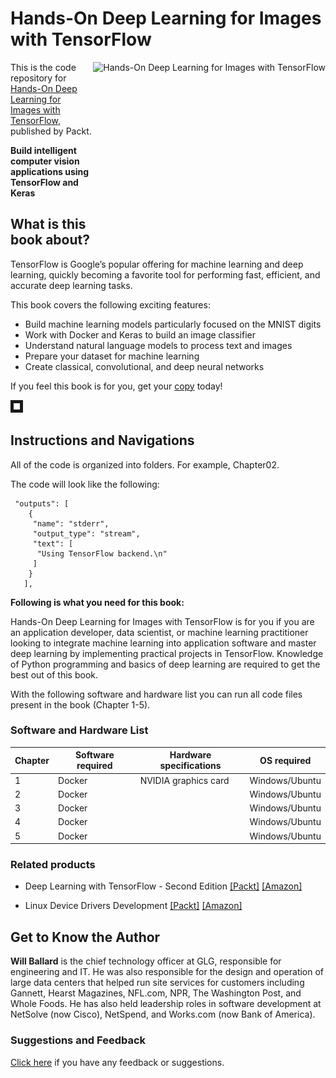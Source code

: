 # Hands-On Deep Learning for Images with TensorFlow

<a href="https://www.packtpub.com/big-data-and-business-intelligence/hands-deep-learning-images-tensorflow?utm_source=github&utm_medium=repository&utm_campaign=9781789538670"><img src="https://www.packtpub.com/sites/default/files/B11519.png" alt=" Hands-On Deep Learning for Images with TensorFlow" height="256px" align="right"></a>

This is the code repository for [Hands-On Deep Learning for Images with TensorFlow](https://www.packtpub.com/big-data-and-business-intelligence/hands-deep-learning-images-tensorflow?utm_source=github&utm_medium=repository&utm_campaign=9781789538670), published by Packt.

**Build intelligent computer vision applications using TensorFlow and Keras**

## What is this book about?
TensorFlow is Google’s popular offering for machine learning and deep learning, quickly becoming a favorite tool for performing fast, efficient, and accurate deep learning tasks.

This book covers the following exciting features:

* Build machine learning models particularly focused on the MNIST digits
* Work with Docker and Keras to build an image classifier
* Understand natural language models to process text and images
* Prepare your dataset for machine learning
* Create classical, convolutional, and deep neural networks

If you feel this book is for you, get your [copy](https://www.amazon.com/dp/178953867X) today!

<a href="https://www.packtpub.com/?utm_source=github&utm_medium=banner&utm_campaign=GitHubBanner"><img src="https://raw.githubusercontent.com/PacktPublishing/GitHub/master/GitHub.png" 
alt="https://www.packtpub.com/" border="5" /></a>


## Instructions and Navigations
All of the code is organized into folders. For example, Chapter02.

The code will look like the following:
```
 "outputs": [
    {
     "name": "stderr",
     "output_type": "stream",
     "text": [
      "Using TensorFlow backend.\n"
     ]
    }
   ],
```

**Following is what you need for this book:**

Hands-On Deep Learning for Images with TensorFlow is for you if you are an application developer, data scientist, or machine learning practitioner looking to integrate machine learning into application software and master deep learning by implementing practical projects in TensorFlow. Knowledge of Python programming and basics of deep learning are required to get the best out of this book.

With the following software and hardware list you can run all code files present in the book (Chapter 1-5).

### Software and Hardware List

| Chapter  | Software required | Hardware specifications  | OS required   |                    
| -------- | ------------------|--------------------------|-------------- | 
| 1        | Docker            | NVIDIA graphics card     | Windows/Ubuntu|
| 2        | Docker            |                          | Windows/Ubuntu|
| 3        | Docker            |                          | Windows/Ubuntu|
| 4        | Docker            |                          | Windows/Ubuntu|
| 5        | Docker            |                          | Windows/Ubuntu|


 


### Related products <Paste books from the Other books you may enjoy section>
* Deep Learning with TensorFlow - Second Edition [[Packt]](https://www.packtpub.com/big-data-and-business-intelligence/deep-learning-tensorflow-second-edition?utm_source=github&utm_medium=repository&utm_campaign=9781788831109) [[Amazon]](https://www.amazon.com/dp/1786469782)

* Linux Device Drivers Development [[Packt]](https://www.packtpub.com/big-data-and-business-intelligence/tensorflow-1x-deep-learning-cookbook?utm_source=github&utm_medium=repository&utm_campaign=9781788293594) [[Amazon]](https://www.amazon.com/dp/1788293592)

## Get to Know the Author
**Will Ballard** is the chief technology officer at GLG, responsible for engineering and IT. He was also responsible for the design and operation of large data centers that helped run site services for customers including Gannett, Hearst Magazines, NFL.com, NPR, The Washington Post, and Whole Foods. He has also held leadership roles in software development at NetSolve (now Cisco), NetSpend, and Works.com (now Bank of America).


### Suggestions and Feedback
[Click here](https://docs.google.com/forms/d/e/1FAIpQLSdy7dATC6QmEL81FIUuymZ0Wy9vH1jHkvpY57OiMeKGqib_Ow/viewform) if you have any feedback or suggestions.

